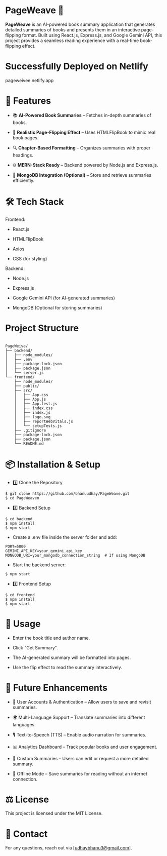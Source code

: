 # PageWeave 📖

**PageWeave** is an AI-powered book summary application that generates detailed summaries of books and presents them in an interactive page-flipping format. Built using React.js, Express.js, and Google Gemini API, this project provides a seamless reading experience with a real-time book-flipping effect.

# Successfully Deployed on Netlify
pageweivee.netlify.app

# 🚀 Features

- 📚 **AI-Powered Book Summaries** – Fetches in-depth summaries of books.

- 🎨 **Realistic Page-Flipping Effect** – Uses HTMLFlipBook to mimic real book pages.

- 🔍 **Chapter-Based Formatting** – Organizes summaries with proper headings.

- 🌐 **MERN-Stack Ready** – Backend powered by Node.js and Express.js.

- 💾 **MongoDB Integration (Optional)** – Store and retrieve summaries efficiently.

# 🛠️ Tech Stack

 Frontend:

- React.js

- HTMLFlipBook

- Axios

- CSS (for styling)

 Backend:

- Node.js

- Express.js

- Google Gemini API (for AI-generated summaries)

- MongoDB (Optional for storing summaries)

# Project Structure

````

PageWeive/
├── backend/
│   ├── node_modules/
│   ├── .env
│   ├── package-lock.json
│   ├── package.json
│   └── server.js
└── frontend/
    ├── node_modules/
    ├── public/
    ├── src/
    │   ├── App.css
    │   ├── App.js
    │   ├── App.test.js
    │   ├── index.css
    │   ├── index.js
    │   ├── logo.svg
    │   ├── reportWebVitals.js
    │   └── setupTests.js
    ├── .gitignore
    ├── package-lock.json
    ├── package.json
    └── README.md

````


# 📦 Installation & Setup

- 1️⃣ Clone the Repository

````
$ git clone https://github.com/bhanuudhay/PageWeave.git
$ cd PageWeaven

````

- 2️⃣ Backend Setup
````
$ cd backend
$ npm install
$ npm start 

````

- Create a .env file inside the server folder and add:

````
PORT=5000
GEMINI_API_KEY=your_gemini_api_key
MONGODB_URI=your_mongodb_connection_string  # If using MongoDB

````

- Start the backend server:

````
$ npm start

````

- 3️⃣ Frontend Setup
````
$ cd frontend
$ npm install
$ npm start

````

# 🚀 Usage

- Enter the book title and author name.

- Click "Get Summary".

- The AI-generated summary will be formatted into pages.

- Use the flip effect to read the summary interactively.


# 🔮 Future Enhancements

- 📖 User Accounts & Authentication – Allow users to save and revisit summaries.

- 🌍 Multi-Language Support – Translate summaries into different languages.

- 🎙️ Text-to-Speech (TTS) – Enable audio narration for summaries.

- 📊 Analytics Dashboard – Track popular books and user engagement.

- 📝 Custom Summaries – Users can edit or request a more detailed summary.

- 💾 Offline Mode – Save summaries for reading without an internet connection.


# ⚖️ License

This project is licensed under the MIT License.

# 📩 Contact

For any questions, reach out via [udhaybhanu3@gmail.com].

